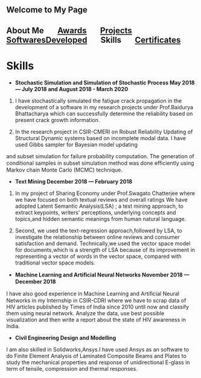 ## Welcome to My Page

## **About Me**      &ensp;    &ensp;                **[Awards](https://sourangshughosh.github.io/Awards)**   &ensp; &ensp;  **[Projects](https://sourangshughosh.github.io/Projects)**       &ensp;        &ensp;      **[SoftwaresDeveloped](https://sourangshughosh.github.io/SoftwaresDeveloped)**  &ensp;  &ensp;   **Skills**   &ensp;        &ensp;     **[Certificates](https://sourangshughosh.github.io/Certificates)**

# **Skills**

- **Stochastic Simulation and Simulation of Stochastic Process May 2018 — July 2018 and August 2018 - March 2020**

1. I have stochastically simulated the fatigue crack propagation in the development of a software in my research projects under Prof.Baidurya Bhattacharya which can successfully determine the reliability based on present crack growth information.

2. In the research project in CSIR-CMERI on Robust Reliability Updating of Structural Dynamic systems based on incomplete modal data. I have used Gibbs sampler for Bayesian model updating

and subset simulation for failure probability computation. The generation of conditional samples in subset simulation method was done eﬃciently using Markov chain Monte Carlo (MCMC) technique.

- **Text Mining December 2018 — February 2018**

1. In my project of Sharing Economy under Prof.Swagato Chatterjee where we have focused on both textual reviews and overall ratings We have adopted Latent Semantic Analysis(LSA) ; a text mining approach, to extract keypoints, writers&#39; perceptions, underlying concepts and topics,and hidden semantic meanings from human natural language.

2. Second, we used the text-regression approach,followed by LSA, to investigate the relationship between online reviews and consumer satisfaction and demand. Technically,we used the vector space model for documents,which is a strength of LSA because of its improvement in representing a vector of words in the vector space, compared with traditional vector space models.

- **Machine Learning and Artiﬁcial Neural Networks November 2018 — December 2018**

I have also good experience in Machine Learning and Artiﬁcial Neural Networks in my Internship in CSIR-CDRI where we have to scrap data of HIV articles published by Times of India since 2010 until now and classify them using neural network. Analyze the data, use best possible visualization and then write a report about the state of HIV awareness in India. 

- **Civil Engineering Design and Modelling**

I am also skilled in Solidworks,Ansys.I have used Ansys as an software to do Finite Element Analysis of Laminated Composite Beams and Plates to study the mechanical properties and response of unidirectional E-glass in term of tensile, compression and thermal responses.
